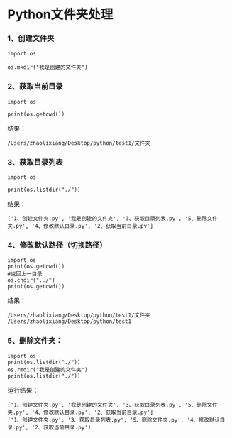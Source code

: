 # Python文件夹处理

### 1、创建文件夹

```
import os

os.mkdir("我是创建的文件夹")
```

### 2、获取当前目录

```
import os

print(os.getcwd())
```

结果：

```
/Users/zhaolixiang/Desktop/python/test1/文件夹
```

### 3、获取目录列表

```
import os

print(os.listdir("./"))
```

结果：

```
['1、创建文件夹.py', '我是创建的文件夹', '3、获取目录列表.py', '5、删除文件夹.py', '4、修改默认目录.py', '2、获取当前目录.py']
```

### 4、修改默认路径（切换路径）

```
import os
print(os.getcwd())
#返回上一目录
os.chdir("../")
print(os.getcwd())
```

结果：

```
/Users/zhaolixiang/Desktop/python/test1/文件夹
/Users/zhaolixiang/Desktop/python/test1
```

### 5、删除文件夹：

```
import os
print(os.listdir("./"))
os.rmdir("我是创建的文件夹")
print(os.listdir("./"))
```

运行结果：

```
['1、创建文件夹.py', '我是创建的文件夹', '3、获取目录列表.py', '5、删除文件夹.py', '4、修改默认目录.py', '2、获取当前目录.py']
['1、创建文件夹.py', '3、获取目录列表.py', '5、删除文件夹.py', '4、修改默认目录.py', '2、获取当前目录.py']
```



